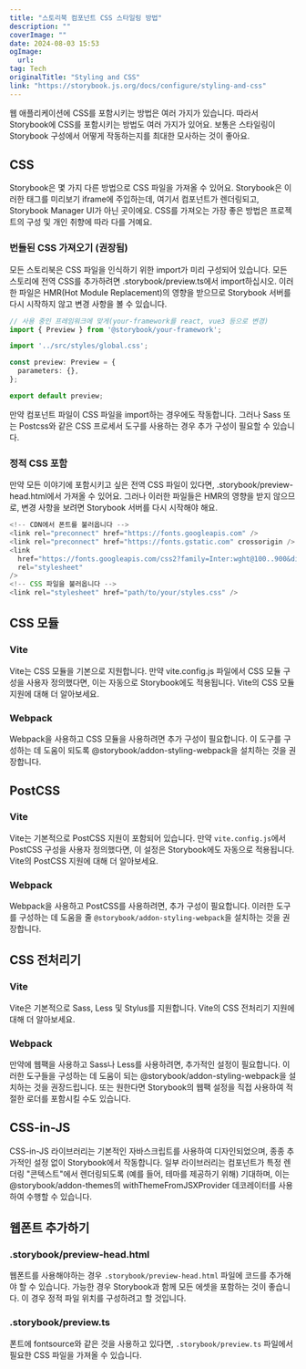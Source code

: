 ```yaml
---
title: "스토리북 컴포넌트 CSS 스타일링 방법"
description: ""
coverImage: ""
date: 2024-08-03 15:53
ogImage: 
  url: 
tag: Tech
originalTitle: "Styling and CSS"
link: "https://storybook.js.org/docs/configure/styling-and-css"
---
```





웹 애플리케이션에 CSS를 포함시키는 방법은 여러 가지가 있습니다. 따라서 Storybook에 CSS를 포함시키는 방법도 여러 가지가 있어요. 보통은 스타일링이 Storybook 구성에서 어떻게 작동하는지를 최대한 모사하는 것이 좋아요.

## CSS

Storybook은 몇 가지 다른 방법으로 CSS 파일을 가져올 수 있어요. Storybook은 이러한 태그를 미리보기 iframe에 주입하는데, 여기서 컴포넌트가 렌더링되고, Storybook Manager UI가 아닌 곳이에요. CSS를 가져오는 가장 좋은 방법은 프로젝트의 구성 및 개인 취향에 따라 다를 거예요.

### 번들된 CSS 가져오기 (권장됨)



모든 스토리북은 CSS 파일을 인식하기 위한 import가 미리 구성되어 있습니다. 모든 스토리에 전역 CSS를 추가하려면 .storybook/preview.ts에서 import하십시오. 이러한 파일은 HMR(Hot Module Replacement)의 영향을 받으므로 Storybook 서버를 다시 시작하지 않고 변경 사항을 볼 수 있습니다.

```typescript
// 사용 중인 프레임워크에 맞게(your-framework를 react, vue3 등으로 변경)
import { Preview } from '@storybook/your-framework';

import '../src/styles/global.css';

const preview: Preview = {
  parameters: {},
};

export default preview;
```

만약 컴포넌트 파일이 CSS 파일을 import하는 경우에도 작동합니다. 그러나 Sass 또는 Postcss와 같은 CSS 프로세서 도구를 사용하는 경우 추가 구성이 필요할 수 있습니다.

### 정적 CSS 포함



만약 모든 이야기에 포함시키고 싶은 전역 CSS 파일이 있다면, .storybook/preview-head.html에서 가져올 수 있어요. 그러나 이러한 파일들은 HMR의 영향을 받지 않으므로, 변경 사항을 보려면 Storybook 서버를 다시 시작해야 해요.

```typescript
<!-- CDN에서 폰트를 불러옵니다 -->
<link rel="preconnect" href="https://fonts.googleapis.com" />
<link rel="preconnect" href="https://fonts.gstatic.com" crossorigin />
<link
  href="https://fonts.googleapis.com/css2?family=Inter:wght@100..900&display=swap"
  rel="stylesheet"
/>
<!-- CSS 파일을 불러옵니다 -->
<link rel="stylesheet" href="path/to/your/styles.css" />
```  

## CSS 모듈

### Vite  



Vite는 CSS 모듈을 기본으로 지원합니다. 만약 vite.config.js 파일에서 CSS 모듈 구성을 사용자 정의했다면, 이는 자동으로 Storybook에도 적용됩니다. Vite의 CSS 모듈 지원에 대해 더 알아보세요.

### Webpack

Webpack을 사용하고 CSS 모듈을 사용하려면 추가 구성이 필요합니다. 이 도구를 구성하는 데 도움이 되도록 @storybook/addon-styling-webpack을 설치하는 것을 권장합니다.

## PostCSS



### Vite

Vite는 기본적으로 PostCSS 지원이 포함되어 있습니다. 만약 `vite.config.js`에서 PostCSS 구성을 사용자 정의했다면, 이 설정은 Storybook에도 자동으로 적용됩니다. Vite의 PostCSS 지원에 대해 더 알아보세요.

### Webpack

Webpack을 사용하고 PostCSS를 사용하려면, 추가 구성이 필요합니다. 이러한 도구를 구성하는 데 도움을 줄 `@storybook/addon-styling-webpack`을 설치하는 것을 권장합니다.



## CSS 전처리기

### Vite

Vite은 기본적으로 Sass, Less 및 Stylus를 지원합니다. Vite의 CSS 전처리기 지원에 대해 더 알아보세요.

### Webpack



만약에 웹팩을 사용하고 Sass나 Less를 사용하려면, 추가적인 설정이 필요합니다. 이러한 도구들을 구성하는 데 도움이 되는 @storybook/addon-styling-webpack을 설치하는 것을 권장드립니다. 또는 원한다면 Storybook의 웹팩 설정을 직접 사용하여 적절한 로더를 포함시킬 수도 있습니다.

## CSS-in-JS

CSS-in-JS 라이브러리는 기본적인 자바스크립트를 사용하여 디자인되었으며, 종종 추가적인 설정 없이 Storybook에서 작동합니다. 일부 라이브러리는 컴포넌트가 특정 렌더링 "콘텍스트"에서 렌더링되도록 (예를 들어, 테마를 제공하기 위해) 기대하며, 이는 @storybook/addon-themes의 withThemeFromJSXProvider 데코레이터를 사용하여 수행할 수 있습니다.

## 웹폰트 추가하기



### .storybook/preview-head.html

웹폰트를 사용해야하는 경우 `.storybook/preview-head.html` 파일에 코드를 추가해야 할 수 있습니다. 가능한 경우 Storybook과 함께 모든 에셋을 포함하는 것이 좋습니다. 이 경우 정적 파일 위치를 구성하려고 할 것입니다.

### .storybook/preview.ts

폰트에 fontsource와 같은 것을 사용하고 있다면, `.storybook/preview.ts` 파일에서 필요한 CSS 파일을 가져올 수 있습니다.
